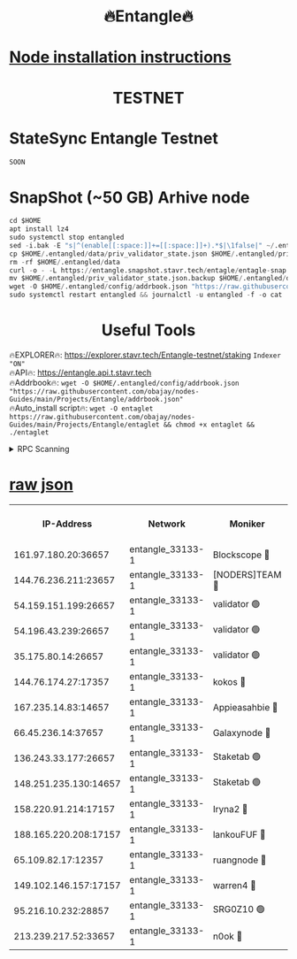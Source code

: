 <h1 align="center"> 🔥Entangle🔥</h1>

[Node installation instructions](https://github.com/obajay/nodes-Guides/tree/main/Projects/Entangle)
=

<h1 align="center"> TESTNET</h1>

# StateSync Entangle Testnet
```python
SOON
```
# SnapShot (~50 GB) Arhive node
```python
cd $HOME
apt install lz4
sudo systemctl stop entangled
sed -i.bak -E "s|^(enable[[:space:]]+=[[:space:]]+).*$|\1false|" ~/.entangled/config/config.toml
cp $HOME/.entangled/data/priv_validator_state.json $HOME/.entangled/priv_validator_state.json.backup
rm -rf $HOME/.entangled/data
curl -o - -L https://entangle.snapshot.stavr.tech/entagle/entagle-snap.tar.lz4 | lz4 -c -d - | tar -x -C $HOME/.entangled --strip-components 2
mv $HOME/.entangled/priv_validator_state.json.backup $HOME/.entangled/data/priv_validator_state.json
wget -O $HOME/.entangled/config/addrbook.json "https://raw.githubusercontent.com/obajay/nodes-Guides/main/Projects/Entangle/addrbook.json"
sudo systemctl restart entangled && journalctl -u entangled -f -o cat
```
 <h1 align="center"> Useful Tools</h1>
 
🔥EXPLORER🔥: https://explorer.stavr.tech/Entangle-testnet/staking        `Indexer "ON"` \
🔥API🔥:      https://entangle.api.t.stavr.tech \
🔥Addrbook🔥: ```wget -O $HOME/.entangled/config/addrbook.json "https://raw.githubusercontent.com/obajay/nodes-Guides/main/Projects/Entangle/addrbook.json"``` \
🔥Auto_install script🔥:  `wget -O entaglet https://raw.githubusercontent.com/obajay/nodes-Guides/main/Projects/Entangle/entaglet && chmod +x entaglet && ./entaglet`


<details>
<summary>RPC Scanning</summary>

<h2 align="center"> We scan nodes in real time every 4 hours. And we provide the final result of RPC endpoints.
We cannot influence the operation of these nodes in any way. </h2>


```python
If Voting Power is higher than 0 --> then the Node is a validator of the network and may be subject to attack and be a potential threat to the chain.
```
```python
We marked such validators with a red symbol
```

</details>

[raw json](https://rpc-check.entangt.stavr.tech/entangt/rpc-entangt-result.json)
=


<table><tr><th>IP-Address</th><th>Network</th><th>Moniker</th><th>Latest Block Height</th><th>Earliest Block Height</th><th>Catching Up</th><th>Tx Index</th><th>Voting Power</th><th>Scan Time</th></tr><tr><td>161.97.180.20:36657</td><td>entangle_33133-1</td><td>Blockscope 🔴</td><td>1061992</td><td>1</td><td>False</td><td>off</td><td>250886473635098</td><td>2023-12-11T17:56:15.944076471UTC</td></tr><tr><td>144.76.236.211:23657</td><td>entangle_33133-1</td><td>[NODERS]TEAM 🔴</td><td>1061996</td><td>1</td><td>False</td><td>off</td><td>47049700500000000</td><td>2023-12-11T17:56:27.721890440UTC</td></tr><tr><td>54.159.151.199:26657</td><td>entangle_33133-1</td><td>validator 🟢</td><td>1061997</td><td>1</td><td>False</td><td>on</td><td>0</td><td>2023-12-11T17:56:35.656413130UTC</td></tr><tr><td>54.196.43.239:26657</td><td>entangle_33133-1</td><td>validator 🟢</td><td>1061997</td><td>1</td><td>False</td><td>on</td><td>0</td><td>2023-12-11T17:56:36.331386817UTC</td></tr><tr><td>35.175.80.14:26657</td><td>entangle_33133-1</td><td>validator 🟢</td><td>1061997</td><td>1</td><td>False</td><td>on</td><td>0</td><td>2023-12-11T17:56:37.643420528UTC</td></tr><tr><td>144.76.174.27:17357</td><td>entangle_33133-1</td><td>kokos 🔴</td><td>1061995</td><td>145001</td><td>False</td><td>on</td><td>89890100000000</td><td>2023-12-11T17:56:25.025022604UTC</td></tr><tr><td>167.235.14.83:14657</td><td>entangle_33133-1</td><td>Appieasahbie 🔴</td><td>1061997</td><td>531401</td><td>False</td><td>on</td><td>44568809900999996</td><td>2023-12-11T17:56:37.000666103UTC</td></tr><tr><td>66.45.236.14:37657</td><td>entangle_33133-1</td><td>Galaxynode 🔴</td><td>1061996</td><td>654001</td><td>False</td><td>on</td><td>145078399999990</td><td>2023-12-11T17:56:30.662693360UTC</td></tr><tr><td>136.243.33.177:26657</td><td>entangle_33133-1</td><td>Staketab 🟢</td><td>1061996</td><td>660001</td><td>False</td><td>on</td><td>0</td><td>2023-12-11T17:56:30.085361141UTC</td></tr><tr><td>148.251.235.130:14657</td><td>entangle_33133-1</td><td>Staketab 🟢</td><td>1061992</td><td>660801</td><td>False</td><td>on</td><td>0</td><td>2023-12-11T17:56:15.644251050UTC</td></tr><tr><td>158.220.91.214:17157</td><td>entangle_33133-1</td><td>Iryna2 🔴</td><td>1061997</td><td>704001</td><td>False</td><td>on</td><td>146890937000019</td><td>2023-12-11T17:56:36.693807636UTC</td></tr><tr><td>188.165.220.208:17157</td><td>entangle_33133-1</td><td>lankouFUF 🔴</td><td>1061995</td><td>725001</td><td>False</td><td>on</td><td>180899900000002</td><td>2023-12-11T17:56:20.693235893UTC</td></tr><tr><td>65.109.82.17:12357</td><td>entangle_33133-1</td><td>ruangnode 🔴</td><td>1061992</td><td>806001</td><td>False</td><td>off</td><td>250006232826436</td><td>2023-12-11T17:56:16.305422411UTC</td></tr><tr><td>149.102.146.157:17157</td><td>entangle_33133-1</td><td>warren4 🔴</td><td>1061996</td><td>822001</td><td>False</td><td>on</td><td>124728018701170</td><td>2023-12-11T17:56:27.461653619UTC</td></tr><tr><td>95.216.10.232:28857</td><td>entangle_33133-1</td><td>SRG0Z10 🟢</td><td>1061992</td><td>842001</td><td>False</td><td>off</td><td>0</td><td>2023-12-11T17:56:15.364317296UTC</td></tr><tr><td>213.239.217.52:33657</td><td>entangle_33133-1</td><td>n0ok 🔴</td><td>1061997</td><td>961997</td><td>False</td><td>off</td><td>46574292273662988</td><td>2023-12-11T17:56:34.974448616UTC</td></tr></table>
